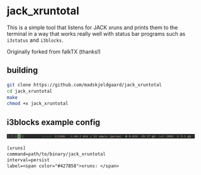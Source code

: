 # jack_xruntotal

This is a simple tool that listens for JACK xruns and prints them to the terminal in a way that works really well with status bar programs such as `i3status` and `i3blocks`.

Originally forked from falkTX (thanks!)

## building

```bash
git clone https://github.com/madskjeldgaard/jack_xruntotal
cd jack_xruntotal
make
chmod +x jack_xruntotal
```

## i3blocks example config

![xruntotal in action](/i3+xruntotal.png)

```
[xruns]
command=path/to/binary/jack_xruntotal
interval=persist
label=<span color="#427B58">xruns: </span>
```
